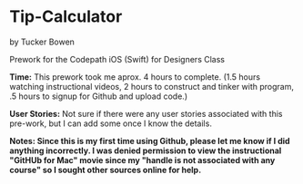Tip-Calculator
==============
by Tucker Bowen

Prework for the Codepath iOS (Swift) for Designers Class

<strong>Time:</strong> This prework took me aprox. 4 hours to complete. 
(1.5 hours watching instructional videos, 2 hours to construct and tinker with program, .5 hours to signup for Github and upload code.)

<strong>User Stories:</strong> Not sure if there were any user stories associated with this pre-work, but I can add some once I know the details.

<strong/>Notes: Since this is my first time using Github, please let me know if I did anything incorrectly.
I was denied permission to view the instructional "GitHUb for Mac" movie since my "handle is not associated with any course" so I sought other sources online for help.
